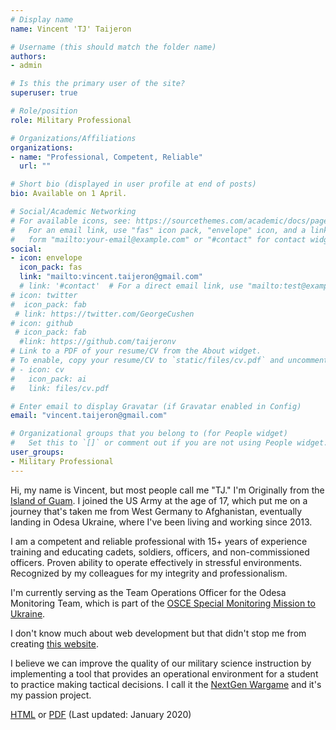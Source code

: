 ```yaml
---
# Display name
name: Vincent 'TJ' Taijeron

# Username (this should match the folder name)
authors:
- admin

# Is this the primary user of the site?
superuser: true

# Role/position
role: Military Professional

# Organizations/Affiliations
organizations:
- name: "Professional, Competent, Reliable"
  url: ""

# Short bio (displayed in user profile at end of posts)
bio: Available on 1 April.

# Social/Academic Networking
# For available icons, see: https://sourcethemes.com/academic/docs/page-builder/#icons
#   For an email link, use "fas" icon pack, "envelope" icon, and a link in the
#   form "mailto:your-email@example.com" or "#contact" for contact widget.
social:
- icon: envelope
  icon_pack: fas
  link: "mailto:vincent.taijeron@gmail.com"
  # link: '#contact'  # For a direct email link, use "mailto:test@example.org".
# icon: twitter
#  icon_pack: fab
 # link: https://twitter.com/GeorgeCushen
# icon: github
 # icon_pack: fab
  #link: https://github.com/taijeronv
# Link to a PDF of your resume/CV from the About widget.
# To enable, copy your resume/CV to `static/files/cv.pdf` and uncomment the lines below.
# - icon: cv
#   icon_pack: ai
#   link: files/cv.pdf

# Enter email to display Gravatar (if Gravatar enabled in Config)
email: "vincent.taijeron@gmail.com"

# Organizational groups that you belong to (for People widget)
#   Set this to `[]` or comment out if you are not using People widget.
user_groups:
- Military Professional
---
```

Hi, my name is Vincent, but most people call me "TJ."  I'm Originally from the [Island of Guam](https://en.wikipedia.org/wiki/Guam).  I joined the US Army at the age of 17, which put me on a journey that's taken me from West Germany to Afghanistan, eventually landing in Odesa Ukraine, where I've been living and working since 2013. 

I am a competent and reliable professional with 15+ years of experience training and educating cadets, soldiers, officers, and non-commissioned officers.  Proven ability to operate effectively in stressful environments.  Recognized by my colleagues for my integrity and professionalism.

I'm currently serving as the Team Operations Officer for the Odesa Monitoring Team, which is part of the [OSCE Special Monitoring Mission to Ukraine](https://www.osce.org/special-monitoring-mission-to-ukraine).

I don't know much about web development but that didn't stop me from creating <a href="post/taijeronv-info">this website</a>.

I believe we can improve the  quality of our military science instruction by implementing a tool that provides an operational environment for a student to practice making tactical decisions.  I call it the [NextGen Wargame](https://www.nextgenwargame.com) and it's my passion project.

[HTML](cv/) or [PDF](files/TAIJERON_2019_12_Simulations_Trainer.pdf) (Last updated: January 2020)